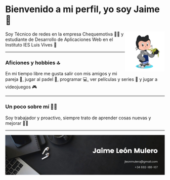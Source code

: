 # Bienvenido a mi perfil, yo soy Jaime 🤟

<img src="./images/octocat.png" width="25%" align="right" />

Soy Técnico de redes en la empresa Chequemotiva 🧑‍💻 y estudiante de Desarrollo de Aplicaciones Web en el Instituto IES Luis Vives 📓

---

### Aficiones y hobbies 🔝
En mi tiempo libre me gusta salir con mis amigos y mi pareja 👫, jugar al padel 🎾, programar 💻, ver películas y series 🎥 y jugar a videojuegos 🎮

---

### Un poco sobre mí 🙋‍♂️
Soy trabajador y proactivo, siempre trato de aprender cosas nuevas y mejorar 💪🏼

---

<p align="center">
<img src="./images/banner.png" align="center"/>
</p>
